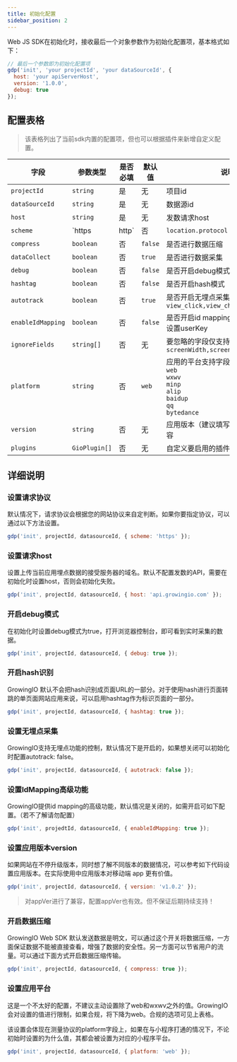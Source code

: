 ```yaml
---
title: 初始化配置
sidebar_position: 2
---
```


Web JS SDK在初始化时，接收最后一个对象参数作为初始化配置项，基本格式如下：

```javascript
// 最后一个参数即为初始化配置项
gdp('init', 'your projectId', 'your dataSourceId', {
  host: 'your apiServerHost',
  version: '1.0.0',
  debug: true
});
```

## 配置表格

>  该表格列出了当前sdk内置的配置项，但也可以根据插件来新增自定义配置。

| **字段**          | **参数类型**   | **是否必填** | **默认值**          | **说明**                                                     |
| ----------------- | -------------- | ------------ | ------------------- | ------------------------------------------------------------ |
| `projectId`       | `string`       | 是           | 无                  | 项目id                                                       |
| `dataSourceId`    | `string`       | 是           | 无                  | 数据源id                                                     |
| `host`            | `string`       | 是           | 无                  | 发数请求host                                                 |
| `scheme`          | `https | http` | 否           | `location.protocol` | 发数请求协议                                                 |
| `compress`        | `boolean`      | 否           | `false`             | 是否进行数据压缩                                             |
| `dataCollect`     | `boolean`      | 否           | `true`              | 是否进行数据采集                                             |
| `debug`           | `boolean`      | 否           | `false`             | 是否开启debug模式                                            |
| `hashtag`         | `boolean`      | 否           | `false`             | 是否开启hash模式                                             |
| `autotrack`       | `boolean`      | 否           | `true`              | 是否开启无埋点采集<br />`view_click,view_change,form_submit` |
| `enableIdMapping` | `boolean`      | 否           | `false`             | 是否开启id mapping允许<br />设置userKey                      |
| `ignoreFields`    | `string[]`     | 否           | 无                  | 要忽略的字段仅支持以下字段<br />`screenWidth,screenHeight`   |
| `platform`        | `string`       | 否           | `web`               | 应用的平台支持字段<br />`web`<br />`wxwv`<br />`minp`<br />`alip`<br />`baidup`<br />`qq`<br />`bytedance` |
| `version`         | `string`       | 否           | 无                  | 应用版本（建议填写）对appVer保持兼容                         |
| `plugins`         | `GioPlugin[]`  | 否           | 无                  | 自定义要启用的插件详细可见插件篇                             |

## 详细说明

### 设置请求协议

默认情况下，请求协议会根据您的网站协议来自定判断。如果你要指定协议，可以通过以下方法设置。

```js
gdp('init', projectId, datasourceId, { scheme: 'https' });
```

### 设置请求host

设置上传当前应用埋点数据的接受服务器的域名。默认不配置发数的API，需要在初始化时设置host，否则会初始化失败。

```js
gdp('init', projectId, datasourceId, { host: 'api.growingio.com' });
```

### 开启debug模式

在初始化时设置debug模式为true，打开浏览器控制台，即可看到实时采集的数据。

```js
gdp('init', projectId, datasourceId, { debug: true });
```

### 开启hash识别

GrowingIO 默认不会把hash识别成页面URL的一部分。对于使用hash进行页面转跳的单页面网站应用来说，可以启用hashtag作为标识页面的一部分。

```js
gdp('init', projectId, datasourceId, { hashtag: true });
```

### 设置无埋点采集

GrowingIO支持无埋点功能的控制，默认情况下是开启的，如果想关闭可以初始化时配置autotrack: false。

```js
gdp('init', projectId, datasourceId, { autotrack: false });
```

### 设置IdMapping高级功能

GrowingIO提供id mapping的高级功能，默认情况是关闭的，如需开启可如下配置。（若不了解请勿配置）

```js
gdp('init', projedtId, datasourceId, { enableIdMapping: true });
```

### 设置应用版本version

如果网站在不停升级版本，同时想了解不同版本的数据情况，可以参考如下代码设置应用版本。在实际使用中应用版本对移动端 app 更有价值。

```js
gdp('init', projectId, datasourceId, { version: 'v1.0.2' });
```

> 对appVer进行了兼容，配置appVer也有效。但不保证后期持续支持！

### 开启数据压缩

GrowingIO Web SDK 默认发送数据是明文，可以通过这个开关将数据压缩，一方面保证数据不能被直接查看，增强了数据的安全性。另一方面可以节省用户的流量。可以通过下面方式开启数据压缩传输。

```js
gdp('init', projectId, datasourceId, { compress: true });
```

### 设置应用平台

这是一个不太好的配置，不建议主动设置除了web和wxwv之外的值。GrowingIO会对设置的值进行限制，如果合规，将下降为web。合规的选项可见上表格。

该设置会体现在测量协议的platform字段上，如果在与小程序打通的情况下，不论初始时设置的为什么值，其都会被设置为对应的小程序平台。

```js
gdp('init', projectId, datasourceId, { platform: 'web' });
```

